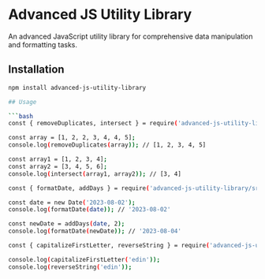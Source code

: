 # Advanced JS Utility Library

An advanced JavaScript utility library for comprehensive data manipulation and formatting tasks.

## Installation

```bash
npm install advanced-js-utility-library

## Usage

```bash
const { removeDuplicates, intersect } = require('advanced-js-utility-library/src/arrayUtils');

const array = [1, 2, 2, 3, 4, 4, 5];
console.log(removeDuplicates(array)); // [1, 2, 3, 4, 5]

const array1 = [1, 2, 3, 4];
const array2 = [3, 4, 5, 6];
console.log(intersect(array1, array2)); // [3, 4]
```

```bash
const { formatDate, addDays } = require('advanced-js-utility-library/src/dateUtils');

const date = new Date('2023-08-02');
console.log(formatDate(date)); // '2023-08-02'

const newDate = addDays(date, 2);
console.log(formatDate(newDate)); // '2023-08-04'
```

```bash
const { capitalizeFirstLetter, reverseString } = require('advanced-js-utility-library/src/stringUtils');

console.log(capitalizeFirstLetter('edin'));
console.log(reverseString('edin'));
```

